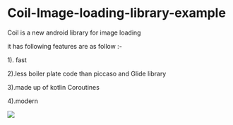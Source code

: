 # Coil-Image-loading-library-example

Coil is a new android library for image loading 

 it has following features are as follow :-
 
 1). fast
 
 2).less boiler plate code than piccaso and Glide library
 
 3).made up of kotlin Coroutines
 
 4).modern


<img src="http://www.codingwithjks.tech/Github/coil.png"/>
